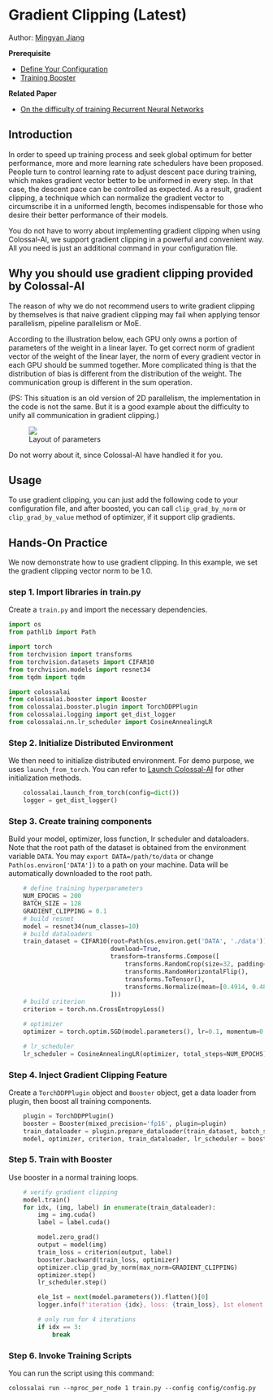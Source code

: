 # Gradient Clipping (Latest)

Author: [Mingyan Jiang](https://github.com/jiangmingyan)

**Prerequisite**
- [Define Your Configuration](../basics/define_your_config.md)
- [Training Booster](../basics/booster_api.md)

**Related Paper**
- [On the difficulty of training Recurrent Neural Networks](https://arxiv.org/abs/1211.5063)

## Introduction

In order to speed up training process and seek global optimum for better performance, more and more learning rate schedulers have been proposed. People turn to control learning rate to adjust descent pace during training, which makes gradient vector better to be uniformed in every step. In that case, the descent pace can be controlled as expected. As a result, gradient clipping, a technique which can normalize the gradient vector to circumscribe it in a uniformed length, becomes indispensable for those who desire their better performance of their models.

You do not have to worry about implementing gradient clipping when using Colossal-AI, we support gradient clipping in a powerful and convenient way. All you need is just an additional command in your configuration file.

## Why you should use gradient clipping provided by Colossal-AI

The reason of why we do not recommend users to write gradient clipping by themselves is that naive gradient clipping may fail when applying tensor parallelism, pipeline parallelism or MoE.

According to the illustration below, each GPU only owns a portion of parameters of the weight in a linear layer. To get correct norm of gradient vector of the weight of the linear layer, the norm of every gradient vector in each GPU should be summed together. More complicated thing is that the distribution of bias is different from the distribution of the weight. The communication group is different in the sum operation.

(PS: This situation is an old version of 2D parallelism, the implementation in the code is not the same. But it is a good example about the difficulty to unify all communication in gradient clipping.)

<figure style={{textAlign: "center"}}>
<img src="https://s2.loli.net/2022/01/28/KXiJPHt3Dum82cA.png"/>
<figcaption>Layout of parameters</figcaption>
</figure>

Do not worry about it, since Colossal-AI have handled it for you.

## Usage
To use gradient clipping, you can just add the following code to your configuration file, and after boosted, you can call `clip_grad_by_norm` or `clip_grad_by_value` method of optimizer, if it support clip gradients.

## Hands-On Practice

We now demonstrate how to use gradient clipping. In this example, we set the gradient clipping vector norm to be 1.0.

### step 1. Import libraries in train.py
Create a `train.py` and import the necessary dependencies.

```python
import os
from pathlib import Path

import torch
from torchvision import transforms
from torchvision.datasets import CIFAR10
from torchvision.models import resnet34
from tqdm import tqdm

import colossalai
from colossalai.booster import Booster
from colossalai.booster.plugin import TorchDDPPlugin
from colossalai.logging import get_dist_logger
from colossalai.nn.lr_scheduler import CosineAnnealingLR
```

### Step 2. Initialize Distributed Environment
We then need to initialize distributed environment. For demo purpose, we uses `launch_from_torch`. You can refer to [Launch Colossal-AI](../basics/launch_colossalai.md)
for other initialization methods.

```python
    colossalai.launch_from_torch(config=dict())
    logger = get_dist_logger()
```


### Step 3. Create training components

Build your model, optimizer, loss function, lr scheduler and dataloaders. Note that the root path of the dataset is obtained from the environment variable `DATA`. You may `export DATA=/path/to/data` or change `Path(os.environ['DATA'])` to a path on your machine. Data will be automatically downloaded to the root path.
```python
    # define training hyperparameters
    NUM_EPOCHS = 200
    BATCH_SIZE = 128
    GRADIENT_CLIPPING = 0.1
    # build resnet
    model = resnet34(num_classes=10)
    # build dataloaders
    train_dataset = CIFAR10(root=Path(os.environ.get('DATA', './data')),
                            download=True,
                            transform=transforms.Compose([
                                transforms.RandomCrop(size=32, padding=4),
                                transforms.RandomHorizontalFlip(),
                                transforms.ToTensor(),
                                transforms.Normalize(mean=[0.4914, 0.4822, 0.4465], std=[0.2023, 0.1994, 0.2010]),
                            ]))
    # build criterion
    criterion = torch.nn.CrossEntropyLoss()

    # optimizer
    optimizer = torch.optim.SGD(model.parameters(), lr=0.1, momentum=0.9, weight_decay=5e-4)

    # lr_scheduler
    lr_scheduler = CosineAnnealingLR(optimizer, total_steps=NUM_EPOCHS)

```
### Step 4. Inject Gradient Clipping Feature

Create a `TorchDDPPlugin` object and `Booster` object, get a data loader from plugin, then boost all training components.
```python
    plugin = TorchDDPPlugin()
    booster = Booster(mixed_precision='fp16', plugin=plugin)
    train_dataloader = plugin.prepare_dataloader(train_dataset, batch_size=BATCH_SIZE, shuffle=True, drop_last=True)
    model, optimizer, criterion, train_dataloader, lr_scheduler = booster.boost(model,optimizer, criterion,train_dataloader, lr_scheduler)

```

### Step 5. Train with Booster
Use booster in a normal training loops.
```python
    # verify gradient clipping
    model.train()
    for idx, (img, label) in enumerate(train_dataloader):
        img = img.cuda()
        label = label.cuda()

        model.zero_grad()
        output = model(img)
        train_loss = criterion(output, label)
        booster.backward(train_loss, optimizer)
        optimizer.clip_grad_by_norm(max_norm=GRADIENT_CLIPPING)
        optimizer.step()
        lr_scheduler.step()

        ele_1st = next(model.parameters()).flatten()[0]
        logger.info(f'iteration {idx}, loss: {train_loss}, 1st element of parameters: {ele_1st.item()}')

        # only run for 4 iterations
        if idx == 3:
            break
```

### Step 6. Invoke Training Scripts
You can run the script using this command:

```shell
colossalai run --nproc_per_node 1 train.py --config config/config.py
```

<!-- doc-test-command: torchrun --standalone --nproc_per_node=1 gradient_clipping_with_booster.py  -->
